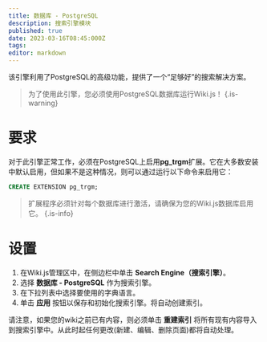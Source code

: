 ```yaml
---
title: 数据库 - PostgreSQL
description: 搜索引擎模块
published: true
date: 2023-03-16T08:45:000Z
tags: 
editor: markdown
---
```


该引擎利用了PostgreSQL的高级功能，提供了一个“足够好”的搜索解决方案。

> 为了使用此引擎，您必须使用PostgreSQL数据库运行Wiki.js！
{.is-warning}

# 要求

对于此引擎正常工作，必须在PostgreSQL上启用**pg_trgm**扩展。它在大多数安装中默认启用，但如果不是这种情况，则可以通过运行以下命令来启用它：

```sql
CREATE EXTENSION pg_trgm;
```
> 扩展程序必须针对每个数据库进行激活，请确保为您的Wiki.js数据库启用它。
{.is-info}

# 设置

1. 在Wiki.js管理区中，在侧边栏中单击 **Search Engine（搜索引擎）**。
2. 选择 **数据库 - PostgreSQL** 作为搜索引擎。
3. 在下拉列表中选择要使用的字典语言。
4. 单击 **应用** 按钮以保存和初始化搜索引擎。将自动创建索引。

请注意，如果您的wiki之前已有内容，则必须单击 **重建索引** 将所有现有内容导入到搜索引擎中。从此时起任何更改(新建、编辑、删除页面)都将自动处理。
